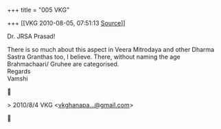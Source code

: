 +++
title = "005 VKG"

+++
[[VKG	2010-08-05, 07:51:13 [Source](https://groups.google.com/g/bvparishat/c/HrzWWGVWESk)]]



Dr. JRSA Prasad!

There is so much about this aspect in Veera Mitrodaya and other Dharma  
Sastra Granthas too, I believe. There, without naming the age  
Brahmachaari/ Gruhee are categorised.  
Regards  
Vamshi



\> 2010/8/4 VKG \<[vkghanapa...@gmail.com]()\>



